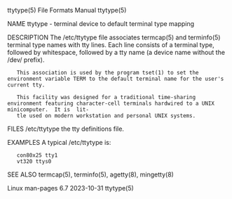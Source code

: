 ttytype(5)							      File Formats Manual							    ttytype(5)

NAME
       ttytype - terminal device to default terminal type mapping

DESCRIPTION
       The  /etc/ttytype  file	associates  termcap(5) and terminfo(5) terminal type names with tty lines.  Each line consists of a terminal type, followed by
       whitespace, followed by a tty name (a device name without the /dev/ prefix).

       This association is used by the program tset(1) to set the environment variable TERM to the default terminal name for the user's current tty.

       This facility was designed for a traditional time-sharing environment featuring character-cell terminals hardwired to a UNIX minicomputer.  It is  lit‐
       tle used on modern workstation and personal UNIX systems.

FILES
       /etc/ttytype
	      the tty definitions file.

EXAMPLES
       A typical /etc/ttytype is:

	   con80x25 tty1
	   vt320 ttys0

SEE ALSO
       termcap(5), terminfo(5), agetty(8), mingetty(8)

Linux man-pages 6.7							  2023-10-31								    ttytype(5)

